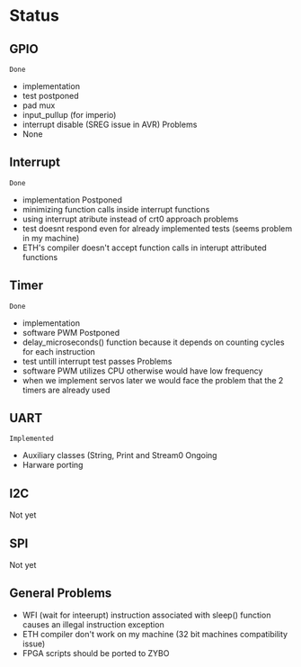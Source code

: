 
# Status

## GPIO
	Done
- implementation 
- test
	postponed
- pad mux
- input_pullup (for imperio)
- interrupt disable (SREG issue in AVR)
	Problems
- None

## Interrupt
	Done
- implementation
	Postponed
- minimizing function calls inside interrupt functions
- using interrupt atribute instead of crt0 approach
	problems
- test doesnt respond even for already implemented tests (seems problem in my machine)
- ETH's compiler doesn't accept function calls in interupt attributed functions

## Timer
	Done
- implementation
- software PWM
	Postponed
- delay_microseconds() function because it depends on counting cycles for each instruction
- test untill interrupt test passes
	Problems
- software PWM utilizes CPU otherwise would have low frequency
- when we implement servos later we would face the problem that the 2 timers are already used

## UART
	Implemented
- Auxiliary classes (String, Print and Stream0
	Ongoing
- Harware porting

## I2C
Not yet

## SPI
Not yet

## General Problems
- WFI (wait for inteerupt) instruction associated with sleep() function causes an illegal instruction exception
- ETH compiler don't work on my machine (32 bit machines compatibility issue)
- FPGA scripts should be ported to ZYBO

